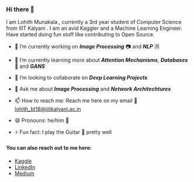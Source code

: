 ### Hi there 👋

<!--
**lohithmunakala/lohithmunakala** is a ✨ _special_ ✨ repository because its `README.md` (this file) appears on your GitHub profile.

--> I am Lohith Munakala , currently a 3rd year student of Computer Science from IIIT Kalyani . I am an avid Kaggler and a Machine Learning Engineer. Have started doing fun stuff like contributing to Open Source.

- 🔭 I’m currently working on ***Image Processing*** :camera: and ***NLP*** :u6708:

- 🌱 I’m currently learning more about ***Attention Mechanisms***, ***Databases*** :file_folder: and ***GANS*** 

- 👯 I’m looking to collaborate on ***Deep Learning Projects***

- 💬 Ask me about ***Image Processing*** and ***Network Architechtures***

- 📫 How to reach me: Reach me here on my email :email: lohith_bt18@iiitkalyani.ac.in

- 😄 Pronouns: he/him :man:

- ⚡ Fun fact: I play the Guitar :guitar: pretty well 

#### You can also reach out to me here:
- [Kaggle](https://www.kaggle.com/lohithmunakala)
- [LinkedIn](https://www.linkedin.com/in/lohith-munakala-199184195/)
- [Medium](https://medium.com/@lohithmunakala)
